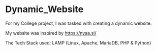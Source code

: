 # Dynamic_Website

For my College project, I was tasked with creating a dynamic website.

My website was inspired by https://nyaa.si/

The Tech Stack used: LAMP (Linux, Apache, MariaDB, PHP & Python)
